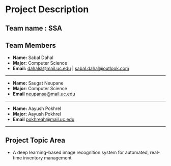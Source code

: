 # Project Description



## Team name : SSA

## Team Members
- **Name:** Sabal Dahal
- **Major:** Computer Science
- **Email:** dahalsl@mail.uc.edu | sabal.dahal@outlook.com
---
- **Name:** Saugat Neupane
- **Major:** Computer Science
- **Email** neupansa@mail.uc.edu
---
- **Name:** Aayush Pokhrel
- **Major:** Aayush Pokhrel
- **Email** pokhreah@mail.uc.edu
---

## Project Topic Area
- A deep learning–based image recognition system for automated, real-time inventory management


